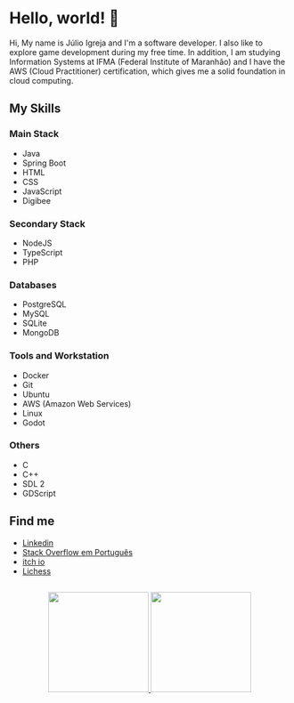 # Hello, world! 👋

Hi, My name is Júlio Igreja and I'm a software developer. I also like to explore game development during my free time. In addition, I am studying Information Systems at IFMA (Federal Institute of Maranhão) and I have the AWS (Cloud Practitioner) certification, which gives me a solid foundation in cloud computing.

## My Skills

### Main Stack

- Java
- Spring Boot
- HTML
- CSS
- JavaScript
- Digibee

### Secondary Stack

- NodeJS
- TypeScript
- PHP

### Databases

- PostgreSQL
- MySQL
- SQLite
- MongoDB

### Tools and Workstation

- Docker
- Git
- Ubuntu
- AWS (Amazon Web Services)
- Linux
- Godot

### Others

- C
- C++
- SDL 2
- GDScript

## Find me

- <a href="https://www.linkedin.com/in/julioigreja/" target="_blank">Linkedin</a>
- <a href="https://pt.stackoverflow.com/users/219938/júlio-evêncio" target="_blank">Stack Overflow em Português</a>
- <a href="https://julio-igreja.itch.io/" target="_blank">itch io</a>
- <a href="https://lichess.org/@/Enxadristas" target="_blank">Lichess</a>

##

<div align="center">
  <a href="https://github.com/JulioEvencio">
  <img height="180em" src="https://github-readme-stats.vercel.app/api?username=JulioEvencio&show_icons=true&theme=dark&include_all_commits=true&count_private=true"/>
  <img height="180em" src="https://github-readme-stats.vercel.app/api/top-langs/?username=JulioEvencio&layout=compact&langs_count=7&theme=dark"/>
</div>

<!--
👋

**JulioEvencio/JulioEvencio** is a ✨ _special_ ✨ repository because its `README.md` (this file) appears on your GitHub profile.

Here are some ideas to get you started:

- 🔭 I’m currently working on ...
- 🌱 I’m currently learning ...
- 👯 I’m looking to collaborate on ...
- 🤔 I’m looking for help with ...
- 💬 Ask me about ...
- 📫 How to reach me: ...
- 😄 Pronouns: ...
- ⚡ Fun fact: ...
-->
